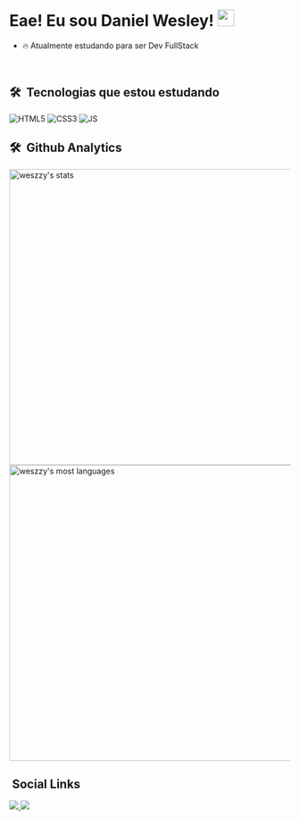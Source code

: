 <h1> Eae! Eu sou Daniel Wesley! <img src="https://raw.githubusercontent.com/kaueMarques/kaueMarques/master/hi.gif" width="30px"> </h1>


- 🔥 Atualmente estudando para ser Dev FullStack

<br>

## 🛠 &nbsp;Tecnologias que estou estudando

<div display: inline-block;>

<img alt="HTML5" src="https://img.shields.io/badge/HTML5-E34F26?style=for-the-badge&logo=html5&logoColor=white">

<img alt="CSS3" src="https://img.shields.io/badge/CSS3-1572B6?style=for-the-badge&logo=css3&logoColor=white">

<img alt="JS" src="https://img.shields.io/badge/JavaScript-323330?style=for-the-badge&logo=javascript&logoColor=F7DF1E">

</div>

## 🛠 &nbsp;Github Analytics

<p align="left">
   
<img width="530em" src="https://github-readme-stats.vercel.app/api?username=weszzy&theme=radical&show_icons=true" alt="weszzy's stats">

<img width="530em" src="https://github-readme-stats.vercel.app/api/wakatime?username=weszzy&layout=compact&theme=radical" alt="weszzy's most languages">
  
</p>

## &nbsp;Social Links

<a target="_blank" href="https://twitter.com/lnvalido/"> 
<img src="https://img.shields.io/badge/Twitter-1DA1F2?style=for-the-badge&logo=twitter&logoColor=white">
</a>                                                                                                      
<a target="_blank" href="https://instagram.com/weszzy/"> 
<img src="https://img.shields.io/badge/Instagram-E4405F?style=for-the-badge&logo=instagram&logoColor=white">
</a> 


